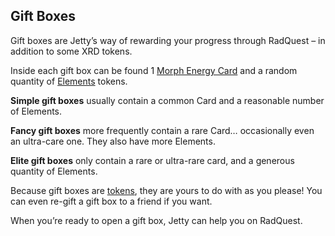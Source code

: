 ## Gift Boxes

Gift boxes are Jetty’s way of rewarding your progress through RadQuest – in addition to some XRD tokens.

Inside each gift box can be found 1 [Morph Energy Card](?glossaryAnchor=cards) and a random quantity of [Elements](?glossaryAnchor=elements) tokens.

**Simple gift boxes** usually contain a common Card and a reasonable number of Elements.

**Fancy gift boxes** more frequently contain a rare Card… occasionally even an ultra-care one. They also have more Elements.

**Elite gift boxes** only contain a rare or ultra-rare card, and a generous quantity of Elements.

Because gift boxes are [tokens](?glossaryAnchor=tokens), they are yours to do with as you please! You can even re-gift a gift box to a friend if you want.

When you’re ready to open a gift box, Jetty can help you on RadQuest.
